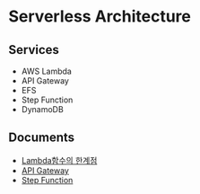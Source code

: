 # Serverless Architecture

## Services

- AWS Lambda
- API Gateway
- EFS
- Step Function
- DynamoDB

## Documents

- [Lambda함수의 한계점](./documents/1.md)
- [API Gateway](./documents/2.md)
- [Step Function](./documents/3.md)